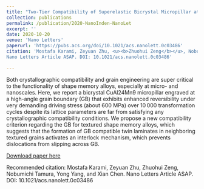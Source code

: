 ```yaml
---
title: "Two-Tier Compatibility of Superelastic Bicrystal Micropillar at Grain Boundary"
collection: publications
permalink: /publication/2020-NanoInden-NanoLet
excerpt: ''
date: 2020-10-20
venue: 'Nano Letters'
paperurl: 'https://pubs.acs.org/doi/10.1021/acs.nanolett.0c03486'
citation: 'Mostafa Karami, Zeyuan Zhu, <u><b>Zhuohui Zeng</b></u>, Nobumichi Tamura, Yong Yang, and Xian Chen
Nano Letters Article ASAP. DOI: 10.1021/acs.nanolett.0c03486'

---
```

Both crystallographic compatibility and grain engineering are super critical to the functionality of shape memory alloys, especially at micro- and nanoscales. Here, we report a bicrystal CuAl24Mn9 micropillar engraved at a high-angle grain boundary (GB) that exhibits enhanced reversibility under very demanding driving stress (about 600 MPa) over 10 000 transformation cycles despite its lattice parameters are far from satisfying any crystallographic compatibility conditions. We propose a new compatibility criterion regarding the GB for textured shape memory alloys, which suggests that the formation of GB compatible twin laminates in neighboring textured grains activates an interlock mechanism, which prevents dislocations from slipping across GB.

[Download paper here](http://JoephyZeng.github.io/files/2020-NanoInden-NanoLet.pdf)

Recommended citation: Mostafa Karami, Zeyuan Zhu, Zhuohui Zeng, Nobumichi Tamura, Yong Yang, and Xian Chen. Nano Letters Article ASAP. DOI: 10.1021/acs.nanolett.0c03486